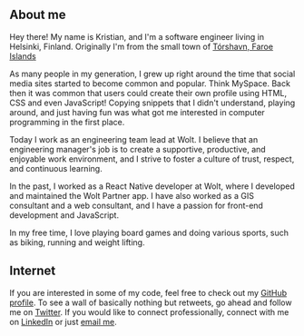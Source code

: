 ## About me

Hey there! My name is Kristian, and I'm a software engineer living in Helsinki, Finland. Originally I'm from the small town of [Tórshavn, Faroe Islands](https://en.wikipedia.org/wiki/T%C3%B3rshavn)

As many people in my generation, I grew up right around the time that social media sites started to become common and popular. Think MySpace. Back then it was common that users could create their own profile using HTML, CSS and even JavaScript! Copying snippets that I didn't understand, playing around, and just having fun was what got me interested in computer programming in the first place.

Today I work as an engineering team lead at Wolt. I believe that an engineering manager's job is to create a supportive, productive, and enjoyable work environment, and I strive to foster a culture of trust, respect, and continuous learning.

In the past, I worked as a React Native developer at Wolt, where I developed and maintained the Wolt Partner app. I have also worked as a GIS consultant and a web consultant, and I have a passion for front-end development and JavaScript.

In my free time, I love playing board games and doing various sports, such as biking, running and weight lifting.

## Internet

If you are interested in some of my code, feel free to check out my [GitHub profile](https://github.com/Sakarisson/).
To see a wall of basically nothing but retweets, go ahead and follow me on [Twitter](https://twitter.com/ksakarisson).
If you would like to connect professionally, connect with me on [LinkedIn](https://www.linkedin.com/in/kristiansakarisson/) or just [email me](mailto:kristian@sakarisson.com).
